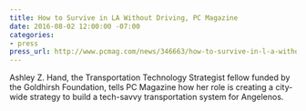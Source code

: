 ```yaml
---
title: How to Survive in LA Without Driving, PC Magazine
date: 2016-08-02 12:00:00 -07:00
categories:
- press
press_url: http://www.pcmag.com/news/346663/how-to-survive-in-l-a-without-driving
---
```


Ashley Z. Hand, the Transportation Technology Strategist fellow funded by the Goldhirsh Foundation, tells PC Magazine how her role is creating a city-wide strategy to build a tech-savvy transportation system for Angelenos.
